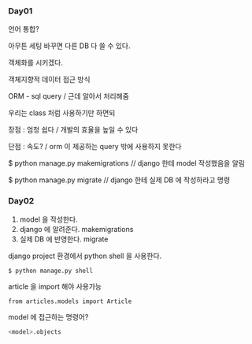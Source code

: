 ### Day01

언어 통합?

아무튼 세팅 바꾸면 다른 DB 다 쓸 수 있다. 



객체화를 시키겠다. 

객체지향적 데이터 접근 방식 



ORM - sql query / 근데 알아서 처리해줌 

우리는 class 처럼 사용하기만 하면되 



장점 : 엄청 쉽다 / 개발의 효율을 높일 수 있다 

단점 : 속도? / orm 이 제공하는 query 밖에 사용하지 못한다 



$ python manage.py makemigrations // django 한테 model 작성했음을 알림

$ python manage.py migrate // django 한테 실제 DB 에 작성하라고 명령 



### Day02

1. model 을 작성한다.
2. django 에 알려준다. makemigrations
3. 실제 DB 에 반영한다. migrate



django project 환경에서 python shell 을 사용한다.

```bash
$ python manage.py shell
```

article 을 import  해야 사용가능 

```shell
from articles.models import Article 
```

model 에 접근하는 명령어?

```python
<model>.objects
```


